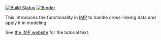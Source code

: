 [![Build Status](https://github.com/salilab/cross_linking_tutorial/workflows/build/badge.svg?branch=master)](https://github.com/salilab/cross_linking_tutorial/actions?query=workflow%3Abuild)
[![Binder](https://mybinder.org/badge_logo.svg)](https://mybinder.org/v2/gh/salilab/cross_linking_tutorial/master?filepath=index.ipynb)

This introduces the functionality in
[IMP](https://integrativemodeling.org/) to handle cross-linking
data and apply it in modeling.

See [the IMP website](https://integrativemodeling.org/tutorials/cross_linking/)
for the tutorial text.
